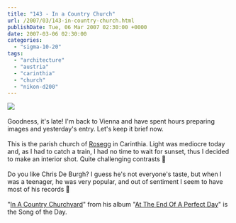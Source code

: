 ```yaml
---
title: "143 - In a Country Church"
url: /2007/03/143-in-country-church.html
publishDate: Tue, 06 Mar 2007 02:30:00 +0000
date: 2007-03-06 02:30:00
categories: 
  - "sigma-10-20"
tags: 
  - "architecture"
  - "austria"
  - "carinthia"
  - "church"
  - "nikon-d200"
---
```

<a href="https://d25zfm9zpd7gm5.cloudfront.net/1200x1200/2007/20070305_140022_ps.jpg"><img src="https://d25zfm9zpd7gm5.cloudfront.net/0600x0600/2007/20070305_140022_ps.jpg"/></a><br/><br/>Goodness, it's late! I'm back to Vienna and have spent hours preparing images and yesterday's entry. Let's keep it brief now.<br/><br/>This is the parish church of <a href="http://maps.google.com/maps?f=q&hl=en&q=rosegg&sll=48.220001,16.37&sspn=0.111171,0.21183&layer=&ie=UTF8&z=13&om=1&iwloc=addr" target="_blank">Rosegg</a> in Carinthia. Light was mediocre today and, as I had to catch a train, I had no time to wait for sunset, thus I decided to make an interior shot. Quite challenging contrasts 🙂<br/><br/>Do you like Chris De Burgh? I guess he's not everyone's taste, but when I was a teenager, he was very popular, and out of sentiment I seem to have most of his records 🙂<br/><br/>"<a href="http://www.tsrocks.com/c/chris_de_burgh_texts/in_a_country_churchyard.html" target="_blank">In A Country Churchyard</a>" from his album "<a href="http://www.amazon.com/End-Perfect-Day-Chris-Burgh/dp/B000026GZ3" target="_blank">At The End Of A Perfect Day</a>" is the Song of the Day.
